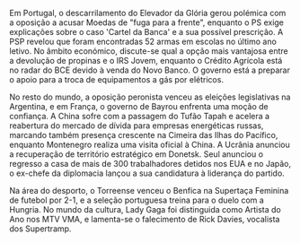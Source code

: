 Em Portugal, o descarrilamento do Elevador da Glória gerou polémica com a oposição a acusar Moedas de "fuga para a frente", enquanto o PS exige explicações sobre o caso 'Cartel da Banca' e a sua possível prescrição. A PSP revelou que foram encontradas 52 armas em escolas no último ano letivo. No âmbito económico, discute-se qual a opção mais vantajosa entre a devolução de propinas e o IRS Jovem, enquanto o Crédito Agrícola está no radar do BCE devido à venda do Novo Banco. O governo está a preparar o apoio para a troca de equipamentos a gás por elétricos.

No resto do mundo, a oposição peronista venceu as eleições legislativas na Argentina, e em França, o governo de Bayrou enfrenta uma moção de confiança. A China sofre com a passagem do Tufão Tapah e acelera a reabertura do mercado de dívida para empresas energéticas russas, marcando também presença crescente na Cimeira das Ilhas do Pacífico, enquanto Montenegro realiza uma visita oficial à China. A Ucrânia anunciou a recuperação de território estratégico em Donetsk. Seul anunciou o regresso a casa de mais de 300 trabalhadores detidos nos EUA e no Japão, o ex-chefe da diplomacia lançou a sua candidatura à liderança do partido.

Na área do desporto, o Torreense venceu o Benfica na Supertaça Feminina de futebol por 2-1, e a seleção portuguesa treina para o duelo com a Hungria. No mundo da cultura, Lady Gaga foi distinguida como Artista do Ano nos MTV VMA, e lamenta-se o falecimento de Rick Davies, vocalista dos Supertramp.